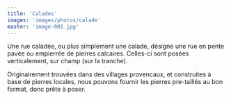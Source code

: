```yaml
---
title: 'Calades'
images: 'images/photos/calade'
master: 'image-001.jpg'
---
```


Une rue caladée, ou plus simplement une calade, désigne une rue en pente pavée ou empierrée de pierres calcaires.
Celles-ci sont posées verticalement, sur champ (sur la tranche).

Originairement trouvées dans des villages provencaux, et construites à base de pierres locales,
nous pouvons fournir les pierres pre-taillés au bon format, donc prête à poser.
